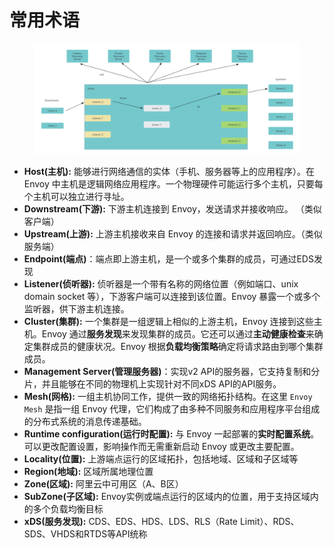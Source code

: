 # 常用术语

<figure><img src="../../../.gitbook/assets/image (4).png" alt=""><figcaption></figcaption></figure>

* **Host(主机):** 能够进行网络通信的实体（手机、服务器等上的应用程序）。在 Envoy 中主机是逻辑网络应用程序。一个物理硬件可能运行多个主机，只要每个主机可以独立进行寻址。
* **Downstream(下游):** 下游主机连接到 Envoy，发送请求并接收响应。 （类似客户端）
* **Upstream(上游):** 上游主机接收来自 Envoy 的连接和请求并返回响应。（类似服务端）
* **Endpoint(端点)**：端点即上游主机，是一个或多个集群的成员，可通过EDS发现
* **Listener(侦听器):** 侦听器是一个带有名称的网络位置（例如端口、unix domain socket 等），下游客户端可以连接到该位置。Envoy 暴露一个或多个监听器，供下游主机连接。
* **Cluster(集群):** 一个集群是一组逻辑上相似的上游主机，Envoy 连接到这些主机。Envoy 通过**服务发现**来发现集群的成员。它还可以通过**主动健康检查**来确定集群成员的健康状况。Envoy 根据**负载均衡策略**确定将请求路由到哪个集群成员。
* **Management Server(管理服务器)**：实现v2 API的服务器，它支持复制和分片，并且能够在不同的物理机上实现针对不同xDS API的API服务。
* **Mesh(网格):** 一组主机协同工作，提供一致的网络拓扑结构。在这里 `Envoy Mesh` 是指一组 Envoy 代理，它们构成了由多种不同服务和应用程序平台组成的分布式系统的消息传递基础。
* **Runtime configuration(运行时配置):** 与 Envoy 一起部署的**实时配置系统**。可以更改配置设置，影响操作而无需重新启动 Envoy 或更改主要配置。
* **Locality(位置):** 上游端点运行的区域拓扑，包括地域、区域和子区域等
* **Region(地域):** 区域所属地理位置
* **Zone(区域):** 阿里云中可用区（A、B区）
* **SubZone(子区域):** Envoy实例或端点运行的区域内的位置，用于支持区域内的多个负载均衡目标
* **xDS(服务发现):** CDS、EDS、HDS、LDS、RLS（Rate Limit）、RDS、SDS、VHDS和RTDS等API统称
